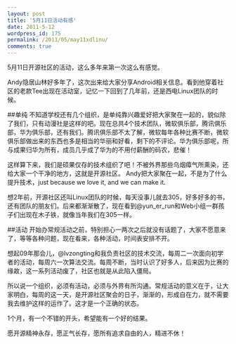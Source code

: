 ```yaml
---
layout: post
title: '5月11日活动有感'
date: 2011-5-12
wordpress_id: 175
permalink: /2011/05/may11xdlinu/
comments: true
---
```

5月11日开源社区的活动，这么多年来第一次这么有感觉。

Andy隐居山林好多年了，这次出来给大家分享Android相关信息。看到他穿着社区的老款Tee出现在活动室，记忆一下回到了几年前，还是西电Linux团队的时候。

##单纯
不知道学校还有几个组织，是单纯靠兴趣爱好把大家聚在一起的，貌似除了我们，只有动漫社是这样的吧。现在总共4个技术团队，微软俱乐部，腾讯俱乐部，华为俱乐部，还有我们。腾讯俱乐部不太了解，微软每年各种比赛不断，微软俱乐部做出来的东西也多是相当的华丽和好看，剩下的不评论。华为俱乐部呢，所与成果归华为所有，成员几乎成了华为的不用付薪酬的码农，悲催！

这样算下来，我们是硕果仅存的技术组织了吧！不被外界那些乌烟瘴气所熏染，还给大家一个干净的地方，这就是开源社区。
Andy把大家聚在一起，不是为了什么提升技术，just because we love it, and we can make it.

想2年前，开源社区还叫Linux团队的时候，每天没事儿就去305，好多好多的书，还有团队的朋友们。后来都渐渐散了，现在看到@yun\_er\_run和Web小组一群孩子们出现在木子铁，就像当年我们在305一样。

##活动
开始办常规活动之前，特别担心一两次之后就没有话题了，大家不愿意来了，等等各种问题，现在看来，各种活动，时间表安排不开。

想起09年那会儿，@lvzongting和我负责社区的技术交流，每周二一次面向初学者的活动，每周六一次算法交流。每周不断，当时认识了好多人，后来因为比赛的缘故，这一系列活动废了，社区也就是从此陷入僵局。

所以说一个组织，必须有活动，必须与外界有所沟通。常规活动的意义在于，让大家明白，每周的这一天，是开源社区聚会的日子，渐渐的，形成自在力，就不需要我去维护这样的运作了。这才是一个正确的状态。

1个月，有一个不错的开头，希望能有一个好的结果。

愿开源精神永存，愿正气长存，愿所有追求自由的人，精进不休！

